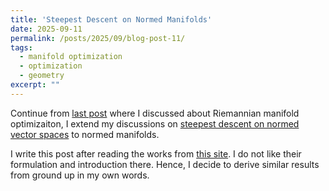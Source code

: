 ```yaml
---
title: 'Steepest Descent on Normed Manifolds'
date: 2025-09-11
permalink: /posts/2025/09/blog-post-11/
tags:
  - manifold optimization
  - optimization
  - geometry
excerpt: ""
---
```


Continue from [last post](/posts/2025/09/blog-post-10/) where I discussed about Riemannian manifold optimizaiton, I extend my discussions on [steepest descent on normed vector spaces](/posts/2025/09/blog-post-07/) to normed manifolds.

I write this post after reading the works from [this site](https://docs.modula.systems/algorithms/manifold/). I do not like their formulation and introduction there. Hence, I decide to derive similar results from ground up in my own words.